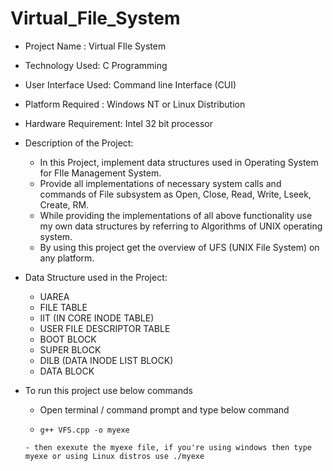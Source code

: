 # Virtual_File_System

- Project Name : Virtual FIle System
- Technology Used: C Programming 
- User Interface Used: Command line Interface (CUI)
- Platform Required : Windows NT or Linux Distribution
- Hardware Requirement: Intel 32 bit processor
- Description of  the Project: 
  - In this Project, implement data structures used in Operating System for FIle Management System.
  - Provide all implementations of necessary system calls and commands of File subsystem as Open, Close, Read, Write, Lseek, Create, RM. 
  - While providing the implementations of all above functionality use my own data
structures by referring to Algorithms of UNIX operating system.
  - By using this project get the overview of UFS (UNIX File System) on any platform.

- Data Structure used in the Project: 
  - UAREA
  - FILE TABLE
  - IIT (IN CORE INODE TABLE)
  - USER FILE DESCRIPTOR TABLE
  - BOOT BLOCK
  - SUPER BLOCK
  - DILB (DATA INODE LIST BLOCK)
  - DATA BLOCK 

- To run this project use below commands
  - Open terminal / command prompt and type below command
  - `````
    g++ VFS.cpp -o myexe
   `````
  - then exexute the myexe file, if you're using windows then type myexe or using Linux distros use ./myexe 

